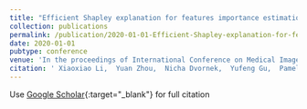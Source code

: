```yaml
---
title: "Efficient Shapley explanation for features importance estimation under uncertainty"
collection: publications
permalink: /publication/2020-01-01-Efficient-Shapley-explanation-for-features-importance-estimation-under-uncertainty
date: 2020-01-01
pubtype: conference
venue: 'In the proceedings of International Conference on Medical Image Computing and Computer-Assisted Intervention'
citation: ' Xiaoxiao Li,  Yuan Zhou,  Nicha Dvornek,  Yufeng Gu,  Pamela Ventola,  James Duncan, &quot;Efficient Shapley explanation for features importance estimation under uncertainty.&quot; In the proceedings of International Conference on Medical Image Computing and Computer-Assisted Intervention, 2020.'
---
```

Use [Google Scholar](https://scholar.google.com/scholar?q=Efficient+Shapley+explanation+for+features+importance+estimation+under+uncertainty){:target="_blank"} for full citation
